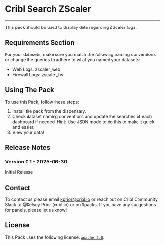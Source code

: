# Cribl Search ZScaler
----

This pack should be used to display data regarding ZScaler logs.


## Requirements Section

For your datasets, make sure you match the following naming conventions or change the queries to adhere to what you named your datasets:
* Web Logs: zscaler_web
* Firewall Logs: zscaler_fw


## Using The Pack

To use this Pack, follow these steps:

1. Install the pack from the dispensary.
2. Check dataset naming conventions and update the searches of each dashboard if needed. Hint: Use JSON mode to do this to make it quick and easier.
3. View your data!


## Release Notes

### Version 0.1 - 2025-06-30
Initial Release

## Contact
To contact us please email <kprior@cribl.io> or reach out on Cribl Community Slack to @Kelsey Prior (cribl.io) or on #packs. If you have any suggestions for panels, please let us know!


## License
This Pack uses the following license: [`Apache 2.0`](http://apache.org/licenses/LICENSE-2.0).
